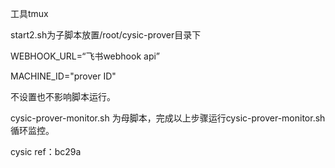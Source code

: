 工具tmux

start2.sh为子脚本放置/root/cysic-prover目录下 

WEBHOOK_URL=“飞书webhook api” 

MACHINE_ID="prover ID" 

不设置也不影响脚本运行。 

cysic-prover-monitor.sh 为母脚本，完成以上步骤运行cysic-prover-monitor.sh循环监控。

cysic ref：bc29a

